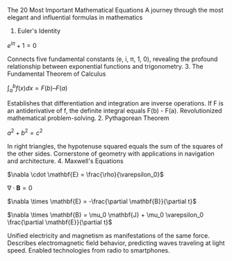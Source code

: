 The 20 Most Important Mathematical Equations
A journey through the most elegant and influential formulas in mathematics
1. Euler's Identity

$e^{i\pi} + 1 = 0$

Connects five fundamental constants (e, i, π, 1, 0), revealing the
profound relationship between exponential functions and
trigonometry.
3. The Fundamental Theorem of Calculus

$\int_a^b f(x)dx = F(b) – F(a)$

Establishes that differentiation and integration are inverse
operations. If F is an antiderivative of f, the definite integral
equals F(b) - F(a). Revolutionized mathematical problem-solving.
2. Pythagorean Theorem

$a^2 + b^2 = c^2$

In right triangles, the hypotenuse squared equals the sum of the
squares of the other sides. Cornerstone of geometry with
applications in navigation and architecture.
4. Maxwell's Equations

$\nabla \cdot \mathbf{E} = \frac{\rho}{\varepsilon_0}$

$\nabla \cdot \mathbf{B} = 0$

$\nabla \times \mathbf{E} = -\frac{\partial \mathbf{B}}{\partial t}$

$\nabla \times \mathbf{B} = \mu_0 \mathbf{J} + \mu_0 \varepsilon_0 \frac{\partial \mathbf{E}}{\partial t}$

Unified electricity and magnetism as manifestations of the same
force. Describes electromagnetic field behavior, predicting waves
traveling at light speed. Enabled technologies from radio to
smartphones.
